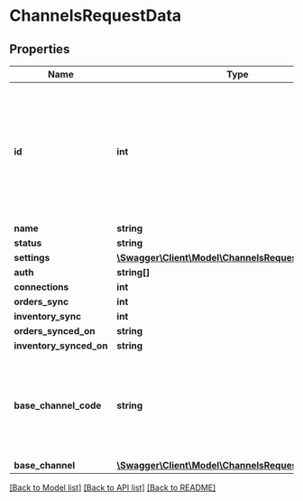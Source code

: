 # ChannelsRequestData

## Properties
Name | Type | Description | Notes
------------ | ------------- | ------------- | -------------
**id** | **int** | The respective channel id’s of the various channels which are to be integrated with the ShipRocket panel. | [optional] 
**name** | **string** |  | [optional] 
**status** | **string** |  | [optional] 
**settings** | [**\Swagger\Client\Model\ChannelsRequestSettings**](ChannelsRequestSettings.md) |  | [optional] 
**auth** | **string[]** |  | [optional] 
**connections** | **int** |  | [optional] 
**orders_sync** | **int** |  | [optional] 
**inventory_sync** | **int** |  | [optional] 
**orders_synced_on** | **string** |  | [optional] 
**inventory_synced_on** | **string** |  | [optional] 
**base_channel_code** | **string** | The two letter code for the respective channels. Please note that the “Manual” channel | [optional] 
**base_channel** | [**\Swagger\Client\Model\ChannelsRequestBaseChannel**](ChannelsRequestBaseChannel.md) |  | [optional] 

[[Back to Model list]](../README.md#documentation-for-models) [[Back to API list]](../README.md#documentation-for-api-endpoints) [[Back to README]](../README.md)


